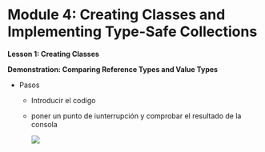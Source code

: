 # Module 4: Creating Classes and Implementing Type-Safe Collections

**Lesson 1: Creating Classes**

**Demonstration: Comparing Reference Types and Value Types**

- Pasos
  - Introducir el codigo
  
  - poner un punto de iunterrupción y comprobar el resultado de la consola
  
    ![](C:\Users\mq288\Downloads\Mod4-Demo-Lesson1.jpg)
